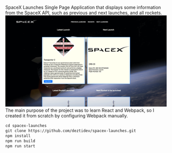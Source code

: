 SpaceX Launches
Single Page Application that displays some information from the SpaceX API, such as previous and next launches, and all rockets.
![Spacex Launches image](./src/assets/images/spacex-api-project.png)
The main purpose of the project was to learn React and Webpack, so I created it from scratch by configuring Webpack manually.
``` 
cd spacex-launches
git clone https://github.com/deztidev/spacex-launches.git 
npm install
npm run build
npm run start
```
